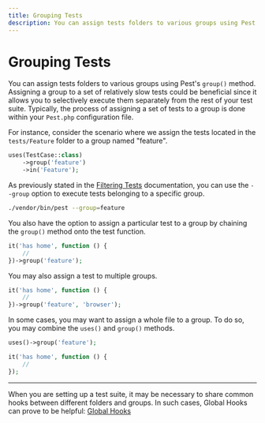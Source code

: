 ```yaml
---
title: Grouping Tests
description: You can assign tests folders to various groups using Pest's `group()` method. Assigning a group to a set of relatively slow tests could be beneficial since it allows you to selectively execute them separately from the rest of your test suite. Typically, the process of assigning a set of tests to a group is done within your `Pest.php` configuration file.
---
```


# Grouping Tests

You can assign tests folders to various groups using Pest's `group()` method. Assigning a group to a set of relatively slow tests could be beneficial since it allows you to selectively execute them separately from the rest of your test suite. Typically, the process of assigning a set of tests to a group is done within your `Pest.php` configuration file.

For instance, consider the scenario where we assign the tests located in the `tests/Feature` folder to a group named "feature".

```php
uses(TestCase::class)
    ->group('feature')
    ->in('Feature');
```

As previously stated in the [Filtering Tests](/docs/filtering-tests) documentation, you can use the `--group` option to execute tests belonging to a specific group.

```bash
./vendor/bin/pest --group=feature
```

You also have the option to assign a particular test to a group by chaining the `group()` method onto the test function.

```php
it('has home', function () {
    //
})->group('feature');
```

You may also assign a test to multiple groups.

```php
it('has home', function () {
    //
})->group('feature', 'browser');
```

In some cases, you may want to assign a whole file to a group. To do so, you may combine the `uses()` and `group()` methods.

```php
uses()->group('feature');

it('has home', function () {
    //
});
```

---

When you are setting up a test suite, it may be necessary to share common hooks between different folders and groups. In such cases, Global Hooks can prove to be helpful: [Global Hooks](/docs/global-hooks)

